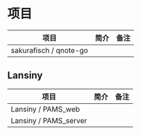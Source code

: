 # 项目

| 项目 | 简介 | 备注 |
| --- | --- | --- |
| sakurafisch / qnote-go |

## Lansiny

| 项目 | 简介 | 备注 |
| --- | --- | --- |
| Lansiny / PAMS_web |
| Lansiny / PAMS_server |
